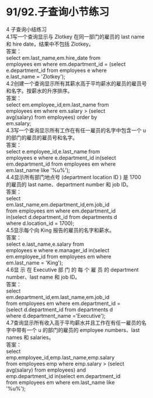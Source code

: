 # 91/92.子查询小节练习

4 子查询小结练习<br />4.1写一个查询显示与 Zlotkey 在同一部门的雇员的 last name<br />和 hire date，结果中不包括 Zlotkey。<br />答案：<br />select em.last_name,em.hire_date from<br />employees em where em.department_id = (select<br />e.department_id from employees e where<br />e.last_name = 'Zlotkey');<br />4.2创建一个查询显示所有其薪水高于平均薪水的雇员的雇员号<br />和名字。按薪水的升序排序。<br />答案：<br />select em.employee_id,em.last_name from<br />employees em where em.salary > (select<br />avg(salary) from employees) order by<br />em.salary;<br />4.3写一个查询显示所有工作在有任一雇员的名字中包含一个 u<br />的部门的雇员的雇员号和名字。<br />答案：<br />select e.employee_id,e.last_name from<br />employees e where e.department_id in(select<br />em.department_id from employees em where<br />em.last_name like '%u%');<br />4.4显示所有部门地点号 (department location ID ) 是 1700<br />的雇员的 last name、department number 和 job ID。<br />答案：<br />select<br />em.last_name,em.department_id,em.job_id<br />from employees em where em.department_id<br />in(select d.department_id from departments d<br />where d.location_id = 1700);<br />4.5显示每个向 King 报告的雇员的名字和薪水。<br />答案：<br />select e.last_name,e.salary from<br />employees e where e.manager_id in(select<br />em.employee_id from employees em where<br />em.last_name = 'King');<br />4.6显 示 在 Executive 部 门 的 每 个 雇 员 的 department<br />number、last name 和 job ID。<br />答案：<br />select<br />em.department_id,em.last_name,em.job_id<br />from employees em where em.department_id =<br />(select d.department_id from departments d<br />where d.department_name ='Executive');<br />4.7查询显示所有收入高于平均薪水并且工作在有任一雇员的名<br />字中带有一个 u 的部门的雇员的 employee numbers、last<br />names 和 salaries。<br />答案：<br />select<br />emp.employee_id,emp.last_name,emp.salary<br />from employees emp where emp.salary > (select<br />avg(salary) from employees) and<br />emp.department_id in(select em.department_id<br />from employees em where em.last_name like<br />'%u%');
